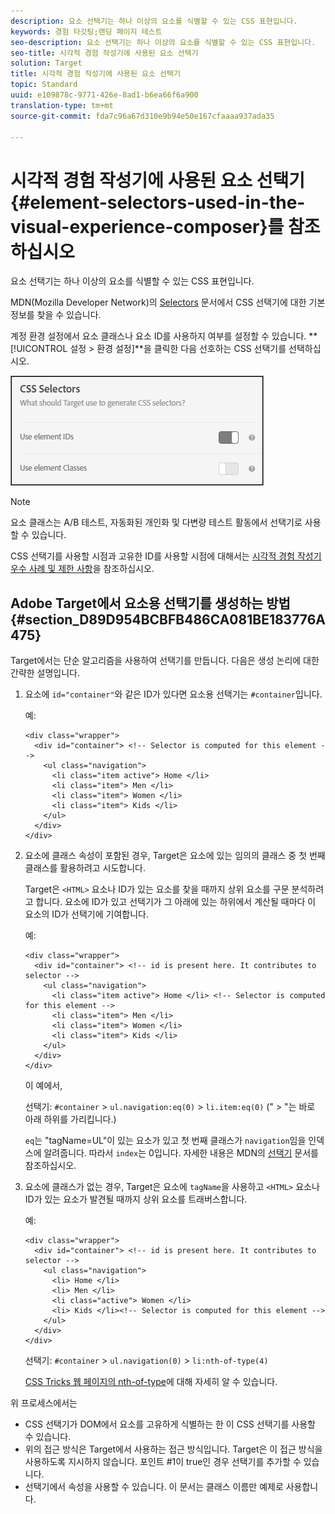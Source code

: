 ```yaml
---
description: 요소 선택기는 하나 이상의 요소를 식별할 수 있는 CSS 표현입니다.
keywords: 경험 타깃팅;랜딩 페이지 테스트
seo-description: 요소 선택기는 하나 이상의 요소를 식별할 수 있는 CSS 표현입니다.
seo-title: 시각적 경험 작성기에 사용된 요소 선택기
solution: Target
title: 시각적 경험 작성기에 사용된 요소 선택기
topic: Standard
uuid: e109878c-9771-426e-8ad1-b6ea66f6a900
translation-type: tm+mt
source-git-commit: fda7c96a67d310e9b94e50e167cfaaaa937ada35

---
```



# 시각적 경험 작성기에 사용된 요소 선택기{#element-selectors-used-in-the-visual-experience-composer}를 참조하십시오

요소 선택기는 하나 이상의 요소를 식별할 수 있는 CSS 표현입니다.

MDN(Mozilla Developer Network)의 [Selectors](https://developer.mozilla.org/en-US/docs/Web/Guide/CSS/Getting_started/Selectors) 문서에서 CSS 선택기에 대한 기본 정보를 찾을 수 있습니다.

계정 환경 설정에서 요소 클래스나 요소 ID를 사용하지 여부를 설정할 수 있습니다. **[!UICONTROL 설정 &gt; 환경 설정]**을 클릭한 다음 선호하는 CSS 선택기를 선택하십시오.

![](assets/css_selectors.png)

>[!NOTE]
>
>요소 클래스는 A/B 테스트, 자동화된 개인화 및 다변량 테스트 활동에서 선택기로 사용할 수 있습니다.

CSS 선택기를 사용할 시점과 고유한 ID를 사용할 시점에 대해서는 [시각적 경험 작성기 우수 사례 및 제한 사항](../../c-experiences/c-visual-experience-composer/experience-composer-best-practices.md#concept_E284B3F704C04406B174D9050A2528A6)을 참조하십시오.

## Adobe Target에서 요소용 선택기를 생성하는 방법 {#section_D89D954BCBFB486CA081BE183776A475}

Target에서는 단순 알고리즘을 사용하여 선택기를 만듭니다. 다음은 생성 논리에 대한 간략한 설명입니다.

1. 요소에 `id="container"`와 같은 ID가 있다면 요소용 선택기는 `#container`입니다.

   예:

   ```
   <div class="wrapper">
     <div id="container"> <!-- Selector is computed for this element -->
       <ul class="navigation">
         <li class="item active"> Home </li>
         <li class="item"> Men </li>
         <li class="item"> Women </li>
         <li class="item"> Kids </li>
       </ul>
     </div>
   </div>
   ```

1. 요소에 클래스 속성이 포함된 경우, Target은 요소에 있는 임의의 클래스 중 첫 번째 클래스를 활용하려고 시도합니다.

   Target은 `<HTML>` 요소나 ID가 있는 요소를 찾을 때까지 상위 요소를 구문 분석하려고 합니다. 요소에 ID가 있고 선택기가 그 아래에 있는 하위에서 계산될 때마다 이 요소의 ID가 선택기에 기여합니다.

   예:

   ```
   <div class="wrapper">
     <div id="container"> <!-- id is present here. It contributes to selector -->
       <ul class="navigation">
         <li class="item active"> Home </li> <!-- Selector is computed for this element -->
         <li class="item"> Men </li>
         <li class="item"> Women </li>
         <li class="item"> Kids </li>
       </ul>
     </div>
   </div>
   ```

   이 예에서,

   선택기: `#container` &gt; `ul.navigation:eq(0)` &gt; `li.item:eq(0)` (&quot; &gt; &quot;는 바로 아래 하위를 가리킵니다.)

   `eq`는 &quot;tagName=UL&quot;이 있는 요소가 있고 첫 번째 클래스가 `navigation`임을 인덱스에 알려줍니다. 따라서 `index`는 0입니다. 자세한 내용은 MDN의 [선택기](https://developer.mozilla.org/en-US/docs/Web/Guide/CSS/Getting_started/Selectors) 문서를 참조하십시오.

1. 요소에 클래스가 없는 경우, Target은 요소에 `tagName`을 사용하고 `<HTML>` 요소나 ID가 있는 요소가 발견될 때까지 상위 요소를 트래버스합니다.

   예:

   ```
   <div class="wrapper">
     <div id="container"> <!-- id is present here. It contributes to selector -->
       <ul class="navigation">
         <li> Home </li>
         <li> Men </li>
         <li class="active"> Women </li>
         <li> Kids </li><!-- Selector is computed for this element -->
       </ul>
     </div>
   </div>
   ```

   선택기: `#container` &gt; `ul.navigation(0)` &gt; `li:nth-of-type(4)`

   [CSS Tricks 웹 페이지의 nth-of-type](https://css-tricks.com/almanac/selectors/n/nth-of-type/)에 대해 자세히 알 수 있습니다.

위 프로세스에서는

* CSS 선택기가 DOM에서 요소를 고유하게 식별하는 한 이 CSS 선택기를 사용할 수 있습니다.
* 위의 접근 방식은 Target에서 사용하는 접근 방식입니다. Target은 이 접근 방식을 사용하도록 지시하지 않습니다. 포인트 #1이 true인 경우 선택기를 추가할 수 있습니다.
* 선택기에서 속성을 사용할 수 있습니다. 이 문서는 클래스 이름만 예제로 사용합니다.

